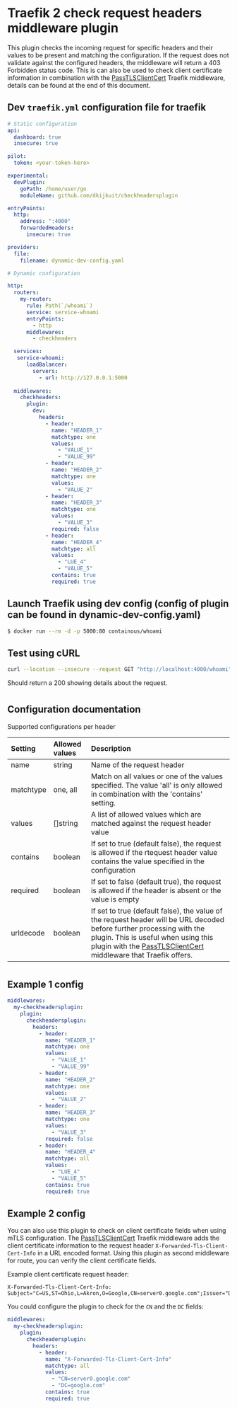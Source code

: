 # Traefik 2 check request headers middleware plugin

This plugin checks the incoming request for specific headers and their values to be present and matching the configuration. If the request does not validate against the configured headers, the middleware will return a 403 Forbidden status code. This is can also be used to check client certificate information in combination with the [PassTLSClientCert](https://doc.traefik.io/traefik/middlewares/passtlsclientcert/) Traefik middleware, details can be found at the end of this document.

## Dev `traefik.yml` configuration file for traefik

```yaml
# Static configuration
api:
  dashboard: true
  insecure: true

pilot:
  token: <your-token-here>

experimental:
  devPlugin:
    goPath: /home/user/go
    moduleName: github.com/dkijkuit/checkheadersplugin

entryPoints:
  http:
    address: ":4000"
    forwardedHeaders:
      insecure: true

providers:
  file:
    filename: dynamic-dev-config.yaml

```

```yaml
# Dynamic configuration

http:
  routers:
    my-router:
      rule: Path(`/whoami`)
      service: service-whoami
      entryPoints:
        - http
      middlewares:
        - checkheaders

  services:
   service-whoami:
      loadBalancer:
        servers:
          - url: http://127.0.0.1:5000
  
  middlewares:
    checkheaders:
      plugin:
        dev:
          headers:
            - header:
              name: "HEADER_1"
              matchtype: one
              values: 
                - "VALUE_1"
                - "VALUE_99"
            - header:
              name: "HEADER_2"
              matchtype: one
              values: 
                - "VALUE_2"
            - header:
              name: "HEADER_3"
              matchtype: one
              values: 
                - "VALUE_3"
              required: false
            - header:
              name: "HEADER_4"
              matchtype: all
              values: 
                - "LUE_4"
                - "VALUE_5"
              contains: true
              required: true
```

## Launch Traefik using dev config (config of plugin can be found in dynamic-dev-config.yaml)
```bash
$ docker run --rm -d -p 5000:80 containous/whoami
```

## Test using cURL
```bash
curl --location --insecure --request GET "http://localhost:4000/whoami" --header "HEADER_1: VALUE_99" --header "HEADER_2: VALUE_2" --header "HEADER_3: VALUE_3" --header "HEADER_4: VALUE_X_and_VALUE_4_and_VALUE_5_AND_6" 
```

Should return a 200 showing details about the request.

#
## Configuration documentation

Supported configurations per header

| Setting   | Allowed values | Description |
| :--       | :--            | :--         |
| name      | string   | Name of the request header |
| matchtype | one, all | Match on all values or one of the values specified. The value 'all' is only allowed in combination with the 'contains' setting.|
| values    | []string | A list of allowed values which are matched against the request header value|
| contains  | boolean  | If set to true (default false), the request is allowed if the rtequest header value contains the value specified in the configuration |
| required  | boolean  | If set to false (default true), the request is allowed if the header is absent or the value is empty|
| urldecode | boolean  | If set to true (default false), the value of the request header will be URL decoded before further processing with the plugin. This is useful when using this plugin with the [PassTLSClientCert](https://doc.traefik.io/traefik/middlewares/passtlsclientcert/) middleware that Traefik offers.

#
## Example 1 config
```yaml
middlewares:
  my-checkheadersplugin:
    plugin:
      checkheadersplugin:
        headers:
          - header:
            name: "HEADER_1"
            matchtype: one
            values: 
              - "VALUE_1"
              - "VALUE_99"
          - header:
            name: "HEADER_2"
            matchtype: one
            values: 
              - "VALUE_2"
          - header:
            name: "HEADER_3"
            matchtype: one
            values: 
              - "VALUE_3"
            required: false
          - header:
            name: "HEADER_4"
            matchtype: all
            values: 
              - "LUE_4"
              - "VALUE_5"
            contains: true
            required: true
```

## Example 2 config
You can also use this plugin to check on client certificate fields when using mTLS configuration. The [PassTLSClientCert](https://doc.traefik.io/traefik/middlewares/passtlsclientcert/) Traefik middleware adds the client certificate information to the request header `X-Forwarded-Tls-Client-Cert-Info` in a URL encoded format. Using this plugin as second middleware for route, you can verify the client certificate fields.

Example client certificate request header:
```http
X-Forwarded-Tls-Client-Cert-Info: Subject="C=US,ST=Ohio,L=Akron,O=Google,CN=server0.google.com";Issuer="DC=us,DC=google.com,DC=com,CN=GoogleRootCA";NB="1687386830";NA="1750458830";SAN="server0.google.com"
```

You could configure the plugin to check for the `CN` and the `DC` fields:
```yaml
middlewares:
  my-checkheadersplugin:
    plugin:
      checkheadersplugin:
        headers:
          - header:
            name: "X-Forwarded-Tls-Client-Cert-Info"
            matchtype: all
            values: 
              - "CN=server0.google.com"
              - "DC=google.com"
            contains: true
            required: true
```



